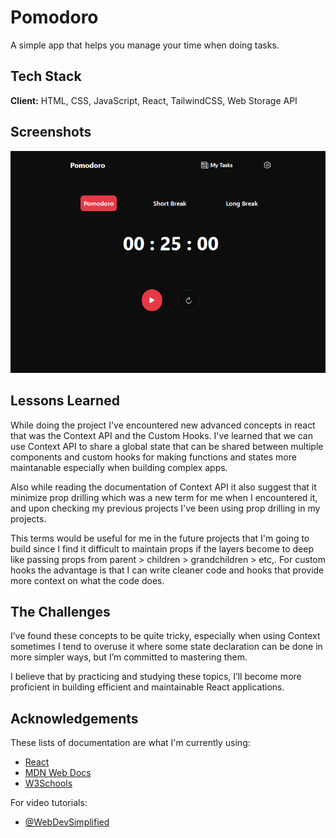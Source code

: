 # Pomodoro

A simple app that helps you manage your time when doing tasks.

## Tech Stack

**Client:** HTML, CSS, JavaScript, React, TailwindCSS, Web Storage API

## Screenshots

![Pomodoro](public/screenshots/pomodoro.png)

## Lessons Learned

While doing the project I've encountered new advanced concepts in react that was the Context API and the Custom Hooks. I've learned that we can use Context API to share a global state that can be shared between multiple components and custom hooks for making functions and states more maintanable especially when building complex apps.

Also while reading the documentation of Context API it also suggest that it minimize prop drilling which was a new term for me when I encountered it, and upon checking my previous projects I've been using prop drilling in my projects.

This terms would be useful for me in the future projects that I'm going to build since I find it difficult to maintain props if the layers become to deep like passing props from parent > children > grandchildren > etc,. For custom hooks the advantage is that I can write cleaner code and hooks that provide more context on what the code does.

## The Challenges

I’ve found these concepts to be quite tricky, especially when using Context sometimes I tend to overuse it where some state declaration can be done in more simpler ways, but I’m committed to mastering them.

I believe that by practicing and studying these topics, I’ll become more proficient in building efficient and maintainable React applications.

## Acknowledgements

These lists of documentation are what I'm currently using:

- [React](https://react.dev/)
- [MDN Web Docs](https://developer.mozilla.org/)
- [W3Schools](https://www.w3schools.com/)

For video tutorials:

- [@WebDevSimplified](https://www.youtube.com/c/webdevsimplified)
